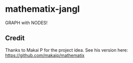 # mathematix-jangl
GRAPH with NODES!

## Credit

Thanks to Makai P for the project idea. See his version here:
https://github.com/makaip/mathematix
